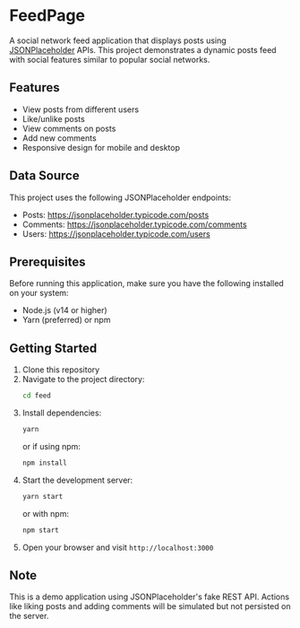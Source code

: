 # FeedPage

A social network feed application that displays posts using [JSONPlaceholder](https://jsonplaceholder.typicode.com/) APIs. This project demonstrates a dynamic posts feed with social features similar to popular social networks.

## Features

- View posts from different users
- Like/unlike posts
- View comments on posts
- Add new comments
- Responsive design for mobile and desktop

## Data Source

This project uses the following JSONPlaceholder endpoints:
- Posts: https://jsonplaceholder.typicode.com/posts
- Comments: https://jsonplaceholder.typicode.com/comments
- Users: https://jsonplaceholder.typicode.com/users

## Prerequisites

Before running this application, make sure you have the following installed on your system:
- Node.js (v14 or higher)
- Yarn (preferred) or npm

## Getting Started

1. Clone this repository
2. Navigate to the project directory:
   ```bash
   cd feed
   ```
3. Install dependencies:
   ```bash
   yarn
   ```
   or if using npm:
   ```bash
   npm install
   ```
4. Start the development server:
   ```bash
   yarn start
   ```
   or with npm:
   ```bash
   npm start
   ```
5. Open your browser and visit `http://localhost:3000`

## Note

This is a demo application using JSONPlaceholder's fake REST API. Actions like liking posts and adding comments will be simulated but not persisted on the server.
